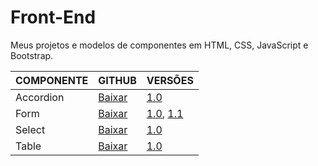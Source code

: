 # Front-End
Meus projetos e modelos de componentes em HTML, CSS, JavaScript e Bootstrap.

COMPONENTE | GITHUB | VERSÕES
------------- | ------------- | -------------
Accordion | [Baixar](/accordion) | [1.0](https://araquelos.github.io/accordion/accordion-1.0.html)
Form | [Baixar](/form) | [1.0](https://araquelos.github.io/form/form-1.0.html), [1.1](https://araquelos.github.io/form/form-1.1.html)
Select | [Baixar](/select) | [1.0](https://araquelos.github.io/select/select-1.0.html)
Table | [Baixar](/table) | [1.0](https://araquelos.github.io/table/table-1.0.html)
